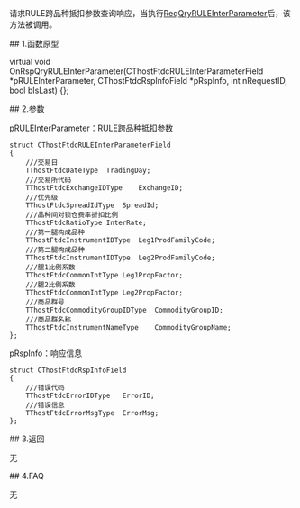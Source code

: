 <p>请求RULE跨品种抵扣参数查询响应，当执行<a href="../../CTHOSTFTDCTRADERSPI/REQQRYRULEINTERPARAMETER/">ReqQryRULEInterParameter</a>后，该方法被调用。</p>
<span class="anchor" id="cb0eaa1f-83ca-4697-9129-04e297019ba6"></span>
## 1.函数原型
<p>virtual void OnRspQryRULEInterParameter(CThostFtdcRULEInterParameterField *pRULEInterParameter, CThostFtdcRspInfoField *pRspInfo, int nRequestID, bool bIsLast) {};</p>
<span class="anchor" id="6312c9d0-9244-4b21-b080-2390eefcadcd"></span>
## 2.参数
<p>pRULEInterParameter：RULE跨品种抵扣参数</p>
<pre><code>struct CThostFtdcRULEInterParameterField
{
    ///交易日
    TThostFtdcDateType  TradingDay;
    ///交易所代码
    TThostFtdcExchangeIDType    ExchangeID;
    ///优先级
    TThostFtdcSpreadIdType  SpreadId;
    ///品种间对锁仓费率折扣比例
    TThostFtdcRatioType InterRate;
    ///第一腿构成品种
    TThostFtdcInstrumentIDType  Leg1ProdFamilyCode;
    ///第二腿构成品种
    TThostFtdcInstrumentIDType  Leg2ProdFamilyCode;
    ///腿1比例系数
    TThostFtdcCommonIntType Leg1PropFactor;
    ///腿2比例系数
    TThostFtdcCommonIntType Leg2PropFactor;
    ///商品群号
    TThostFtdcCommodityGroupIDType  CommodityGroupID;
    ///商品群名称
    TThostFtdcInstrumentNameType    CommodityGroupName;
};
</code></pre>
<p>pRspInfo：响应信息</p>
<pre><code>struct CThostFtdcRspInfoField
{
    ///错误代码
    TThostFtdcErrorIDType   ErrorID;
    ///错误信息
    TThostFtdcErrorMsgType  ErrorMsg;
};
</code></pre>
<span class="anchor" id="79b180a8-1acc-46cf-923f-a2ba77b167d0"></span>
## 3.返回
<p>无</p>
<span class="anchor" id="a2d51d8d-ce75-4b8d-8267-09c5544db142"></span>
## 4.FAQ
<p>无</p>
